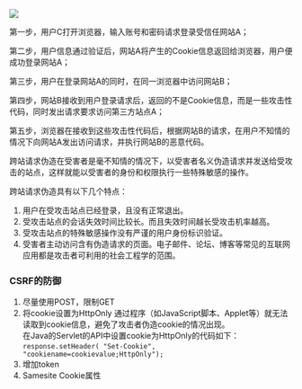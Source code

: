 ![](https://pic002.cnblogs.com/img/hyddd/200904/2009040916453171.jpg)

第一步，用户C打开浏览器，输入账号和密码请求登录受信任网站A；

第二步，用户信息通过验证后，网站A将产生的Cookie信息返回给浏览器，用户便成功登录网站A；

第三步，用户在登录网站A的同时，在同一浏览器中访问网站B；

第四步，网站B接收到用户登录请求后，返回的不是Cookie信息，而是一些攻击性代码，同时发出请求要求访问第三方站点A；

第五步，浏览器在接收到这些攻击性代码后，根据网站B的请求，在用户不知情的情况下向网站A发出访问请求，并执行网站B的恶意代码。

跨站请求伪造在受害者是毫不知情的情况下，以受害者名义伪造请求并发送给受攻击的站点，这样就能以受害者的身份和权限执行一些特殊敏感的操作。

跨站请求伪造具有以下几个特点：

1. 用户在受攻击站点已经登录，且没有正常退出。
2. 受攻击站点的会话失效时间比较长。而且失效时间越长受攻击机率越高。
3. 受攻击站点的特殊敏感操作没有严谨的用户身份标识验证。
4. 受害者主动访问含有伪造请求的页面。电子邮件、论坛、博客等常见的互联网应用都是攻击者可利用的社会工程学的范围。

### CSRF的防御

1. 尽量使用POST，限制GET
2. 将cookie设置为HttpOnly
通过程序（如JavaScript脚本、Applet等）就无法读取到cookie信息，避免了攻击者伪造cookie的情况出现。  
在Java的Servlet的API中设置cookie为HttpOnly的代码如下：`response.setHeader( "Set-Cookie", "cookiename=cookievalue;HttpOnly");`  
3. 增加token
4. Samesite Cookie属性
